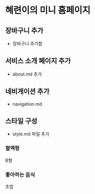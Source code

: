 # 혜련이의 미니 홈페이지

## 장바구니 추가

- 장바구니 추가함

## 서비스 소개 페이지 추가

- about.md 추가

## 네비게이션 추가

- navigation.md

## 스타일 구성

- style.md 파일 추가

### 혈액형

B형

### 좋아하는 음식

초밥
